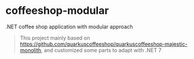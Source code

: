 # coffeeshop-modular

.NET coffee shop application with modular approach

> This project mainly based on https://github.com/quarkuscoffeeshop/quarkuscoffeeshop-majestic-monolith, and customized some parts to adapt with .NET 7
